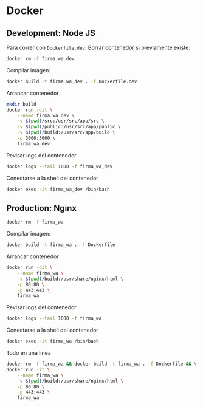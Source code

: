 # Docker

## Development: Node JS
Para correr con `Dockerfile.dev`. Borrar contenedor si previamente existe:
```bash
docker rm -f firma_wa_dev
```
Compilar imagen:
```bash
docker build -t firma_wa_dev . -f Dockerfile.dev
```
Arrancar contenedor
```bash
mkdir build
docker run -dit \
    --name firma_wa_dev \
    -v $(pwd)/src:/usr/src/app/src \
    -v $(pwd)/public:/usr/src/app/public \
    -v $(pwd)/build:/usr/src/app/build \
    -p 3000:3000 \
    firma_wa_dev
```
Revisar logs del contenedor
```bash
docker logs --tail 1000 -f firma_wa_dev 
```
Conectarse a la shell del contenedor
```bash
docker exec -it firma_wa_dev /bin/bash
```

## Production: Nginx
```bash
docker rm -f firma_wa
```
Compilar imagen:
```bash
docker build -t firma_wa . -f Dockerfile
```
Arrancar contenedor
```bash
docker run -dit \
    --name firma_wa \
    -v $(pwd)/build:/usr/share/nginx/html \
    -p 80:80 \
    -p 443:443 \
    firma_wa
```
Revisar logs del contenedor
```bash
docker logs --tail 1000 -f firma_wa 
```
Conectarse a la shell del contenedor
```bash
docker exec -it firma_wa /bin/bash
```

Todo en una línea
```bash
docker rm -f firma_wa && docker build -t firma_wa . -f Dockerfile && \
docker run -it \
    --name firma_wa \
    -v $(pwd)/build:/usr/share/nginx/html \
    -p 80:80 \
    -p 443:443 \
    firma_wa
```